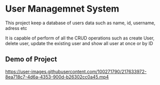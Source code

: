 # User Managemnet System 

This project keep a database of users data such as name, id, username, adress etc

It is capable of perform of all the CRUD operations 
such as create User, delete user, update the existing user and show all user at once or by ID

## Demo of Project



https://user-images.githubusercontent.com/100271790/217633972-8ea718c7-4d6a-4353-900d-b26302cc0a45.mp4





